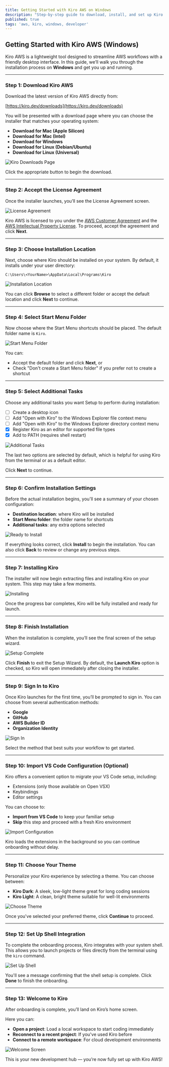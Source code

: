 ```yaml
---
title: Getting Started with Kiro AWS on Windows
description: "Step-by-step guide to download, install, and set up Kiro AWS, an agentic IDE built for working with AWS."
published: true
tags: 'aws, kiro, windows, developer'
---
```


## Getting Started with Kiro AWS (Windows)

Kiro AWS is a lightweight tool designed to streamline AWS workflows with a friendly desktop interface. In this guide, we’ll walk you through the installation process on **Windows** and get you up and running.

---

### Step 1: Download Kiro AWS

Download the latest version of Kiro AWS directly from:

[https://kiro.dev/downloads](https://kiro.dev/downloads)

You will be presented with a download page where you can choose the installer that matches your operating system:

* **Download for Mac (Apple Silicon)**
* **Download for Mac (Intel)**
* **Download for Windows**
* **Download for Linux (Debian/Ubuntu)**
* **Download for Linux (Universal)**

![Kiro Downloads Page](https://github.com/jdevto/blog/raw/main/images/kiro-download.png)

Click the appropriate button to begin the download.

---

### Step 2: Accept the License Agreement

Once the installer launches, you’ll see the License Agreement screen.

![License Agreement](https://github.com/jdevto/blog/raw/main/images/kiro-lua.png)

Kiro AWS is licensed to you under the [AWS Customer Agreement](https://aws.amazon.com/agreement/) and the [AWS Intellectual Property License](https://aws.amazon.com/legal/aws-ip-license-terms/). To proceed, accept the agreement and click **Next**.

---

### Step 3: Choose Installation Location

Next, choose where Kiro should be installed on your system. By default, it installs under your user directory:

```plaintext
C:\Users\<YourName>\AppData\Local\Programs\Kiro
```

![Installation Location](https://github.com/jdevto/blog/raw/main/images/kiro-install-path.png)

You can click **Browse** to select a different folder or accept the default location and click **Next** to continue.

---

### Step 4: Select Start Menu Folder

Now choose where the Start Menu shortcuts should be placed. The default folder name is `Kiro`.

![Start Menu Folder](https://github.com/jdevto/blog/raw/main/images/kiro-start-menu.png)

You can:

* Accept the default folder and click **Next**, or
* Check "Don't create a Start Menu folder" if you prefer not to create a shortcut

---

### Step 5: Select Additional Tasks

Choose any additional tasks you want Setup to perform during installation:

* [ ] Create a desktop icon
* [ ] Add "Open with Kiro" to the Windows Explorer file context menu
* [ ] Add "Open with Kiro" to the Windows Explorer directory context menu
* [x] Register Kiro as an editor for supported file types
* [x] Add to PATH (requires shell restart)

![Additional Tasks](https://github.com/jdevto/blog/raw/main/images/kiro-additional-tasks.png)

The last two options are selected by default, which is helpful for using Kiro from the terminal or as a default editor.

Click **Next** to continue.

---

### Step 6: Confirm Installation Settings

Before the actual installation begins, you'll see a summary of your chosen configuration:

* **Destination location**: where Kiro will be installed
* **Start Menu folder**: the folder name for shortcuts
* **Additional tasks**: any extra options selected

![Ready to Install](https://github.com/jdevto/blog/raw/main/images/kiro-summary.png)

If everything looks correct, click **Install** to begin the installation. You can also click **Back** to review or change any previous steps.

---

### Step 7: Installing Kiro

The installer will now begin extracting files and installing Kiro on your system. This step may take a few moments.

![Installing](https://github.com/jdevto/blog/raw/main/images/kiro-installing.png)

Once the progress bar completes, Kiro will be fully installed and ready for launch.

---

### Step 8: Finish Installation

When the installation is complete, you’ll see the final screen of the setup wizard.

![Setup Complete](https://github.com/jdevto/blog/raw/main/images/kiro-install-complete.png)

Click **Finish** to exit the Setup Wizard. By default, the **Launch Kiro** option is checked, so Kiro will open immediately after closing the installer.

---

### Step 9: Sign In to Kiro

Once Kiro launches for the first time, you’ll be prompted to sign in. You can choose from several authentication methods:

* **Google**
* **GitHub**
* **AWS Builder ID**
* **Organization Identity**

![Sign In](https://github.com/jdevto/blog/raw/main/images/kiro-signin.png)

Select the method that best suits your workflow to get started.

---

### Step 10: Import VS Code Configuration (Optional)

Kiro offers a convenient option to migrate your VS Code setup, including:

* Extensions (only those available on Open VSX)
* Keybindings
* Editor settings

You can choose to:

* **Import from VS Code** to keep your familiar setup
* **Skip** this step and proceed with a fresh Kiro environment

![Import Configuration](https://github.com/jdevto/blog/raw/main/images/kiro-import.png)

Kiro loads the extensions in the background so you can continue onboarding without delay.

---

### Step 11: Choose Your Theme

Personalize your Kiro experience by selecting a theme. You can choose between:

* **Kiro Dark**: A sleek, low-light theme great for long coding sessions
* **Kiro Light**: A clean, bright theme suitable for well-lit environments

![Choose Theme](https://github.com/jdevto/blog/raw/main/images/kiro-theme.png)

Once you've selected your preferred theme, click **Continue** to proceed.

---

### Step 12: Set Up Shell Integration

To complete the onboarding process, Kiro integrates with your system shell. This allows you to launch projects or files directly from the terminal using the `kiro` command.

![Set Up Shell](https://github.com/jdevto/blog/raw/main/images/kiro-shell.png)

You'll see a message confirming that the shell setup is complete. Click **Done** to finish the onboarding.

---

### Step 13: Welcome to Kiro

After onboarding is complete, you’ll land on Kiro’s home screen.

Here you can:

* **Open a project**: Load a local workspace to start coding immediately
* **Reconnect to a recent project**: If you've used Kiro before
* **Connect to a remote workspace**: For cloud development environments

![Welcome Screen](https://github.com/jdevto/blog/raw/main/images/kiro-welcome.png)

This is your new development hub — you’re now fully set up with Kiro AWS!
